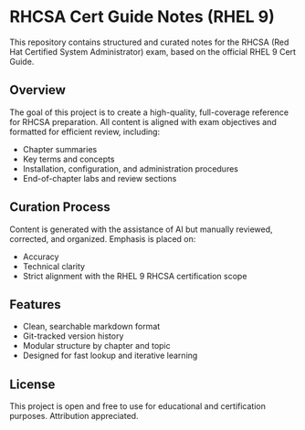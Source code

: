 # RHCSA Cert Guide Notes (RHEL 9)

This repository contains structured and curated notes for the RHCSA (Red Hat Certified System Administrator) exam, based on the official RHEL 9 Cert Guide.

## Overview

The goal of this project is to create a high-quality, full-coverage reference for RHCSA preparation. All content is aligned with exam objectives and formatted for efficient review, including:

- Chapter summaries  
- Key terms and concepts  
- Installation, configuration, and administration procedures  
- End-of-chapter labs and review sections  

## Curation Process

Content is generated with the assistance of AI but manually reviewed, corrected, and organized. Emphasis is placed on:

- Accuracy  
- Technical clarity  
- Strict alignment with the RHEL 9 RHCSA certification scope  

## Features

- Clean, searchable markdown format  
- Git-tracked version history  
- Modular structure by chapter and topic  
- Designed for fast lookup and iterative learning  

## License

This project is open and free to use for educational and certification purposes. Attribution appreciated.

